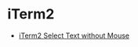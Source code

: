 # iTerm2

- [iTerm2 Select Text without Mouse](/programming/applications/iterm2/iterm2-select-text-without-mouse.md)
